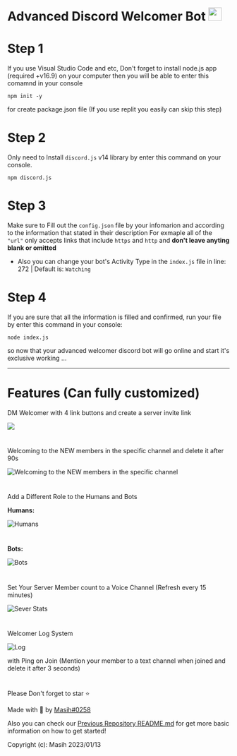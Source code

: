 # Advanced Discord Welcomer Bot <img src="https://raw.githubusercontent.com/MartinHeinz/MartinHeinz/master/wave.gif" width="30px">

# Step 1
If you use Visual Studio Code and etc, Don't forget to install node.js app (required +v16.9) on your computer then you will be able to enter this comamnd in your console
```
npm init -y
```
for create package.json file (If you use replit you easily can skip this step)
# Step 2
Only need to Install `discord.js` v14 library by enter this command on your console.
```
npm discord.js
```
# Step 3
Make sure to Fill out the `config.json` file by your infomarion and according to the information that stated in their description
For exmaple all of the `"url"` only accepts links that include `https` and `http` and **don't leave anyting blank or omitted**
- Also you can change your bot's Activity Type in the `index.js` file in line: 272 | Default is: `Watching`

# Step 4
If you are sure that all the information is filled and confirmed, run your file by enter this command in your console:
```
node index.js
```
so now that your advanced welcomer discord bot will go online and start it's exclusive working ...
<hr>

# Features (Can fully customized)

DM Welcomer with 4 link buttons and create a server invite link

<img src = "https://cdn.discordapp.com/attachments/970232277437124659/1144625457917071381/Screenshot_2023-08-21_222856.png"></img>
#
Welcoming to the NEW members in the specific channel and delete it after 90s

![Welcoming to the NEW members in the specific channel](https://cdn.discordapp.com/attachments/970232277437124659/1144625457917071381/Screenshot_2023-08-21_222856.png) 
#
Add a Different Role to the Humans and Bots


**Humans:**

![Humans](https://cdn.discordapp.com/attachments/970232277437124659/1144625458466537492/Screenshot_2023-08-21_222559.png)

#
**Bots:**

![Bots](https://cdn.discordapp.com/attachments/970232277437124659/1144625458688823446/Screenshot_2023-08-21_224700.png)
#
Set Your Server Member count to a Voice Channel (Refresh every 15 minutes)

![Sever Stats](https://cdn.discordapp.com/attachments/970232277437124659/1144625458193903757/Screenshot_2023-08-21_223230.png)
#
Welcomer Log System

![Log](https://cdn.discordapp.com/attachments/970232277437124659/1144625567883350189/Screenshot_2023-08-21_222734.png)

with Ping on Join (Mention your member to a text channel when joined and delete it after 3 seconds)
# 

Please Don't forget to star ⭐

Made with 🤍 by [Masih#0258](https://discord.com/users/901765485341859911
)

Also you can check our [Previous Repository README.md](https://github.com/Masihdeveloper/Creating-Discord-Bot/edit/main/README.md) for get more basic information on how to get started!

Copyright (c): Masih 2023/01/13

